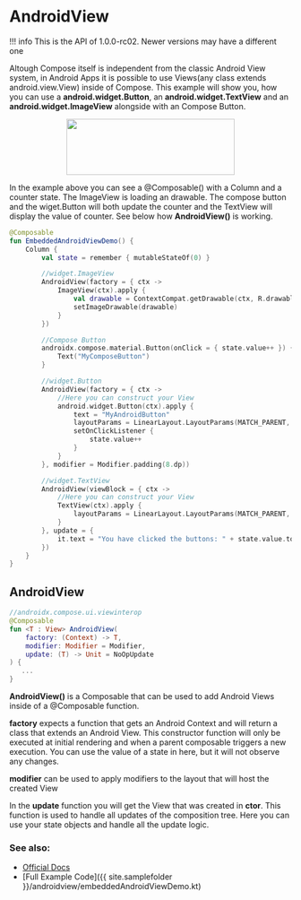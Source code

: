 # AndroidView

!!! info
    This is the API of 1.0.0-rc02. Newer versions may have a different one

Altough Compose itself is independent from the classic Android View system, in Android Apps it is possible to use Views(any class extends android.view.View) inside of Compose.
This example will show you, how you can use a **android.widget.Button**, an **android.widget.TextView** and an **android.widget.ImageView** alongside with an Compose Button.


<p align="center">
  <img src ="{{ site.images }}/viewinterop/androidview/androidview.png" height=100 width=300  />
</p>

In the example above you can see a @Composable() with a Column and a counter state. The ImageView is loading an drawable.
The compose button and the wiget.Button will both update the counter and the TextView will display the value of counter. See below how **AndroidView()** is working.


```kotlin
@Composable
fun EmbeddedAndroidViewDemo() {
    Column {
        val state = remember { mutableStateOf(0) }

        //widget.ImageView
        AndroidView(factory = { ctx ->
            ImageView(ctx).apply {
                val drawable = ContextCompat.getDrawable(ctx, R.drawable.composelogo)
                setImageDrawable(drawable)
            }
        })

        //Compose Button
        androidx.compose.material.Button(onClick = { state.value++ }) {
            Text("MyComposeButton")
        }

        //widget.Button
        AndroidView(factory = { ctx ->
            //Here you can construct your View
            android.widget.Button(ctx).apply {
                text = "MyAndroidButton"
                layoutParams = LinearLayout.LayoutParams(MATCH_PARENT, WRAP_CONTENT)
                setOnClickListener {
                    state.value++
                }
            }
        }, modifier = Modifier.padding(8.dp))

        //widget.TextView
        AndroidView(viewBlock = { ctx ->
            //Here you can construct your View
            TextView(ctx).apply {
                layoutParams = LinearLayout.LayoutParams(MATCH_PARENT, WRAP_CONTENT)
            }
        }, update = {
            it.text = "You have clicked the buttons: " + state.value.toString() + " times"
        })
    }
}
```



## AndroidView
```kotlin
//androidx.compose.ui.viewinterop
@Composable
fun <T : View> AndroidView(
    factory: (Context) -> T,
    modifier: Modifier = Modifier,
    update: (T) -> Unit = NoOpUpdate
) {
   ...
}
```
**AndroidView()** is a Composable that can be used to add Android Views inside of a @Composable function.

**factory** expects a function that gets an Android Context and will return a class that extends an Android View. This constructor function will only be executed at initial rendering and when a parent composable triggers a new execution.
You can use the value of a state in here, but it will not observe any changes.

**modifier** can be used to apply modifiers to the layout that will host the created View

In the **update** function you will get the View that was created in **ctor**. This function is used to handle all updates of the composition tree. Here you can use your state objects and handle all the update logic.


### See also:
* [Official Docs](https://developer.android.com/reference/kotlin/androidx/compose/ui/viewinterop/package-summary#androidview)
* [Full Example Code]({{ site.samplefolder }}/androidview/embeddedAndroidViewDemo.kt)

